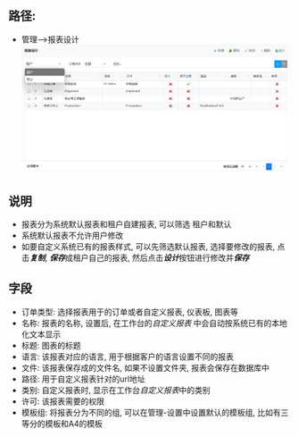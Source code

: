 ﻿## 路径: 
- 管理-->报表设计
![Index Report](index-report.png)

## 说明
- 报表分为系统默认报表和租户自建报表, 可以筛选 租户和默认
- 系统默认报表不允许用户修改
- 如要自定义系统已有的报表样式, 可以先筛选默认报表, 选择要修改的报表, 点击***复制***, ***保存***成租户自己的报表, 然后点击***设计***按钮进行修改并***保存***

## 字段
- 订单类型: 选择报表用于的订单或者自定义报表, 仪表板, 图表等
- 名称: 报表的名称, 设置后, 在工作台的*自定义报表* 中会自动按系统已有的本地化文本显示
- 标题: 图表的标题
- 语言: 该报表对应的语言, 用于根据客户的语言设置不同的报表
- 文件: 该报表保存成的文件名, 如果不设置文件夹, 报表会保存在数据库中
- 路径: 用于自定义报表针对的url地址
- 类别: 自定义报表时, 显示在工作台*自定义报表*中的类别
- 许可: 该报表需要的权限
- 模板组: 将报表分为不同的组, 可以在管理-设置中设置默认的模板组, 比如有三等分的模板和A4的模板